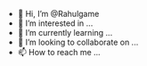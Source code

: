 - 👋 Hi, I’m @Rahulgame
- 👀 I’m interested in ...
- 🌱 I’m currently learning ...
- 💞️ I’m looking to collaborate on ...
- 📫 How to reach me ...

<!---
Rahulgame/Rahulgame is a ✨ special ✨ repository because its `README.md` (this file) appears on your GitHub profile.
You can click the Preview link to take a look at your changes.
--->
